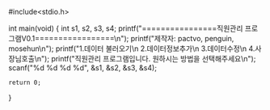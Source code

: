 #include<stdio.h>

int main(void)
{
    int s1, s2, s3, s4;
    printf("================직원관리 프로그램V0.1=================\n");
    printf("제작자: pactvo, penguin, mosehun\n");
	  printf("1.데이터 불러오기\n 2.데이터정보추가\n 3.데이터수정\n 4.사장님호출\n");
    printf("직원관리 프로그램입니다. 원하시는 방법을 선택해주세요\n");
	  scanf("%d %d %d %d", &s1, &s2, &s3, &s4);
    
	return 0;
}
